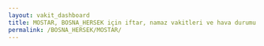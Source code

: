 ```yaml
---
layout: vakit_dashboard
title: MOSTAR, BOSNA_HERSEK için iftar, namaz vakitleri ve hava durumu - ilçe/eyalet seç
permalink: /BOSNA_HERSEK/MOSTAR/
---
```


<script type="text/javascript">
  var GLOBAL_COUNTRY = 'BOSNA_HERSEK';
  var GLOBAL_CITY = 'MOSTAR';
  var GLOBAL_STATE = '';
  var lat = 72;
  var lon = 21;
</script>
